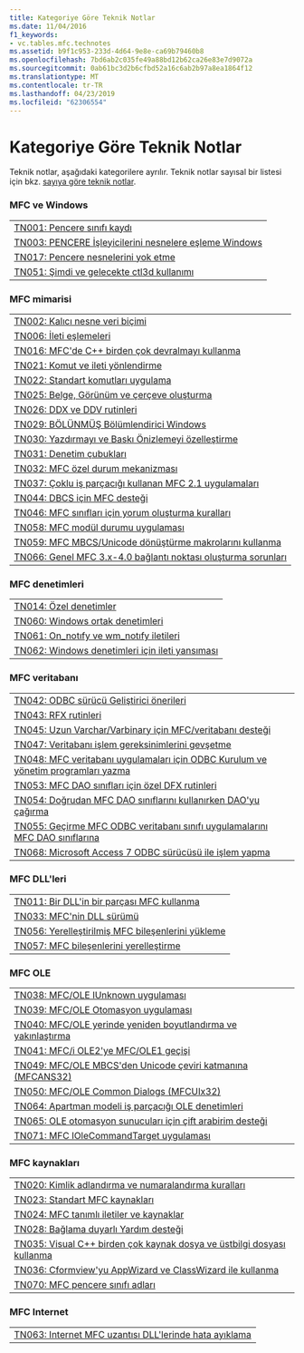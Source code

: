```yaml
---
title: Kategoriye Göre Teknik Notlar
ms.date: 11/04/2016
f1_keywords:
- vc.tables.mfc.technotes
ms.assetid: b9f1c953-233d-4d64-9e8e-ca69b79460b8
ms.openlocfilehash: 7bd6ab2c035fe49a88bd12b62ca26e83e7d9072a
ms.sourcegitcommit: 0ab61bc3d2b6cfbd52a16c6ab2b97a8ea1864f12
ms.translationtype: MT
ms.contentlocale: tr-TR
ms.lasthandoff: 04/23/2019
ms.locfileid: "62306554"
---
```

# <a name="technical-notes-by-category"></a>Kategoriye Göre Teknik Notlar

Teknik notlar, aşağıdaki kategorilere ayrılır. Teknik notlar sayısal bir listesi için bkz. [sayıya göre teknik notlar](../mfc/technical-notes-by-number.md).

### <a name="mfc-and-windows"></a>MFC ve Windows

||
|-|
|[TN001: Pencere sınıfı kaydı](../mfc/tn001-window-class-registration.md)|
|[TN003: PENCERE İşleyicilerini nesnelere eşleme Windows](../mfc/tn003-mapping-of-windows-handles-to-objects.md)|
|[TN017: Pencere nesnelerini yok etme](../mfc/tn017-destroying-window-objects.md)|
|[TN051: Şimdi ve gelecekte ctl3d kullanımı](../mfc/tn051-using-ctl3d-now-and-in-the-future.md)|

### <a name="mfc-architecture"></a>MFC mimarisi

||
|-|
|[TN002: Kalıcı nesne veri biçimi](../mfc/tn002-persistent-object-data-format.md)|
|[TN006: İleti eşlemeleri](../mfc/tn006-message-maps.md)|
|[TN016: MFC'de C++ birden çok devralmayı kullanma](../mfc/tn016-using-cpp-multiple-inheritance-with-mfc.md)|
|[TN021: Komut ve ileti yönlendirme](../mfc/tn021-command-and-message-routing.md)|
|[TN022: Standart komutları uygulama](../mfc/tn022-standard-commands-implementation.md)|
|[TN025: Belge, Görünüm ve çerçeve oluşturma](../mfc/tn025-document-view-and-frame-creation.md)|
|[TN026: DDX ve DDV rutinleri](../mfc/tn026-ddx-and-ddv-routines.md)|
|[TN029: BÖLÜNMÜŞ Bölümlendirici Windows](../mfc/tn029-splitter-windows.md)|
|[TN030: Yazdırmayı ve Baskı Önizlemeyi özelleştirme](../mfc/tn030-customizing-printing-and-print-preview.md)|
|[TN031: Denetim çubukları](../mfc/tn031-control-bars.md)|
|[TN032: MFC özel durum mekanizması](../mfc/tn032-mfc-exception-mechanism.md)|
|[TN037: Çoklu iş parçacığı kullanan MFC 2.1 uygulamaları](../mfc/tn037-multithreaded-mfc-2-1-applications.md)|
|[TN044: DBCS için MFC desteği](../mfc/tn044-mfc-support-for-dbcs.md)|
|[TN046: MFC sınıfları için yorum oluşturma kuralları](../mfc/tn046-commenting-conventions-for-the-mfc-classes.md)|
|[TN058: MFC modül durumu uygulaması](../mfc/tn058-mfc-module-state-implementation.md)|
|[TN059: MFC MBCS/Unicode dönüştürme makrolarını kullanma](../mfc/tn059-using-mfc-mbcs-unicode-conversion-macros.md)|
|[TN066: Genel MFC 3.x-4.0 bağlantı noktası oluşturma sorunları](../mfc/tn066-common-mfc-3-x-to-4-0-porting-issues.md)|

### <a name="mfc-controls"></a>MFC denetimleri

||
|-|
|[TN014: Özel denetimler](../mfc/tn014-custom-controls.md)|
|[TN060: Windows ortak denetimleri](../mfc/tn060-the-new-windows-common-controls.md)|
|[TN061: On_notıfy ve wm_notıfy iletileri](../mfc/tn061-on-notify-and-wm-notify-messages.md)|
|[TN062: Windows denetimleri için ileti yansıması](../mfc/tn062-message-reflection-for-windows-controls.md)|

### <a name="mfc-database"></a>MFC veritabanı

||
|-|
|[TN042: ODBC sürücü Geliştirici önerileri](../mfc/tn042-odbc-driver-developer-recommendations.md)|
|[TN043: RFX rutinleri](../mfc/tn043-rfx-routines.md)|
|[TN045: Uzun Varchar/Varbinary için MFC/veritabanı desteği](../mfc/tn045-mfc-database-support-for-long-varchar-varbinary.md)|
|[TN047: Veritabanı işlem gereksinimlerini gevşetme](../mfc/tn047-relaxing-database-transaction-requirements.md)|
|[TN048: MFC veritabanı uygulamaları için ODBC Kurulum ve yönetim programları yazma](../mfc/tn048-writing-odbc-setup-and-administration-programs.md)|
|[TN053: MFC DAO sınıfları için özel DFX rutinleri](../mfc/tn053-custom-dfx-routines-for-dao-database-classes.md)|
|[TN054: Doğrudan MFC DAO sınıflarını kullanırken DAO'yu çağırma](../mfc/tn054-calling-dao-directly-while-using-mfc-dao-classes.md)|
|[TN055: Geçirme MFC ODBC veritabanı sınıfı uygulamalarını MFC DAO sınıflarına](../mfc/tn055-migrating-mfc-odbc-database-class-applications-to-mfc-dao-classes.md)|
|[TN068: Microsoft Access 7 ODBC sürücüsü ile işlem yapma](../mfc/tn068-performing-transactions-with-the-microsoft-access-7-odbc-driver.md)|

### <a name="mfc-dlls"></a>MFC DLL'leri

||
|-|
|[TN011: Bir DLL'in bir parçası MFC kullanma](../mfc/tn011-using-mfc-as-part-of-a-dll.md)|
|[TN033: MFC'nin DLL sürümü](../mfc/tn033-dll-version-of-mfc.md)|
|[TN056: Yerelleştirilmiş MFC bileşenlerini yükleme](../mfc/tn056-installation-of-localized-mfc-components.md)|
|[TN057: MFC bileşenlerini yerelleştirme](../mfc/tn057-localization-of-mfc-components.md)|

### <a name="mfc-ole"></a>MFC OLE

||
|-|
|[TN038: MFC/OLE IUnknown uygulaması](../mfc/tn038-mfc-ole-iunknown-implementation.md)|
|[TN039: MFC/OLE Otomasyon uygulaması](../mfc/tn039-mfc-ole-automation-implementation.md)|
|[TN040: MFC/OLE yerinde yeniden boyutlandırma ve yakınlaştırma](../mfc/tn040-mfc-ole-in-place-resizing-and-zooming.md)|
|[TN041: MFC/i OLE2'ye MFC/OLE1 geçişi](../mfc/tn041-mfc-ole1-migration-to-mfc-ole-2.md)|
|[TN049: MFC/OLE MBCS'den Unicode çeviri katmanına (MFCANS32)](../mfc/tn049-mfc-ole-mbcs-to-unicode-translation-layer-mfcans32.md)|
|[TN050: MFC/OLE Common Dialogs (MFCUIx32)](../mfc/tn050-mfc-ole-common-dialogs-mfcuix32.md)|
|[TN064: Apartman modeli iş parçacığı OLE denetimleri](../mfc/tn064-apartment-model-threading-in-activex-controls.md)|
|[TN065: OLE otomasyon sunucuları için çift arabirim desteği](../mfc/tn065-dual-interface-support-for-ole-automation-servers.md)|
|[TN071: MFC IOleCommandTarget uygulaması](../mfc/tn071-mfc-iolecommandtarget-implementation.md)|

### <a name="mfc-resources"></a>MFC kaynakları

||
|-|
|[TN020: Kimlik adlandırma ve numaralandırma kuralları](../mfc/tn020-id-naming-and-numbering-conventions.md)|
|[TN023: Standart MFC kaynakları](../mfc/tn023-standard-mfc-resources.md)|
|[TN024: MFC tanımlı iletiler ve kaynaklar](../mfc/tn024-mfc-defined-messages-and-resources.md)|
|[TN028: Bağlama duyarlı Yardım desteği](../mfc/tn028-context-sensitive-help-support.md)|
|[TN035: Visual C++ birden çok kaynak dosya ve üstbilgi dosyası kullanma](../mfc/tn035-using-multiple-resource-files-and-header-files-with-visual-cpp.md)|
|[TN036: Cformview'yu AppWizard ve ClassWizard ile kullanma](../mfc/tn036-using-cformview-with-appwizard-and-classwizard.md)|
|[TN070: MFC pencere sınıfı adları](../mfc/tn070-mfc-window-class-names.md)|

### <a name="mfc-internet"></a>MFC Internet

||
|-|
|[TN063: Internet MFC uzantısı DLL'lerinde hata ayıklama](../mfc/tn063-debugging-internet-extension-dlls.md)|
